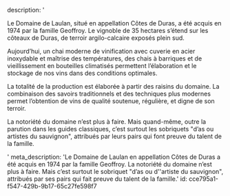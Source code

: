 description: '<p>Le Domaine de Laulan, situé en appellation Côtes de Duras, a été acquis en 1974 par la famille Geoffroy. Le vignoble de 35 hectares s’étend sur les côteaux de Duras, de terroir argilo-calcaire exposés plein sud.</p><p>Aujourd’hui, un chai moderne de vinification avec cuverie en acier inoxydable et maîtrise des températures, des chais à barriques et de vieillissement en bouteilles climatisés permettent l’élaboration et le stockage de nos vins dans des conditions optimales.</p><p>La totalité de la production est élaborée à partir des raisins du domaine. La combinaison des savoirs traditionnels et des techniques plus modernes permet l’obtention de vins de qualité soutenue, régulière, et digne de son terroir.</p><p>La notoriété du domaine n’est plus à faire. Mais quand-même, outre la parution dans les guides classiques, c’est surtout les sobriquets "d’as ou artistes du sauvignon", attribués par leurs pairs qui font preuve du talent de la famille.</p>'
meta_description: 'Le Domaine de Laulan en appellation Côtes de Duras a été acquis en 1974 par la famille Geoffroy. La notoriété du domaine n’est plus à faire. Mais c’est surtout le sobriquet "d’as ou d''artiste du sauvignon", attribués par ses pairs qui fait preuve du talent de la famille.'
id: cce795a1-f547-429b-9b17-65c27fe598f7
